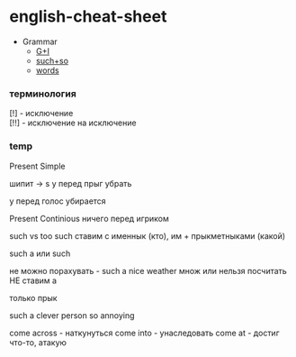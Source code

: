 # english-cheat-sheet


- Grammar
  - [G+I](g+i.md)
  - [such+so](such+so.md)
  - [words](words.md)
  
### терминология 
[!] - исключение \
[!!] - исключение на исключение 

### temp 
Present Simple 

шипит -> s
y перед прыг убрать 

у перед голос убирается

Present Continious
ничего перед игриком


such vs too 
such ставим с именнык (кто), им + прыкметныками (какой)
 
such a или such
 
не можно порахувать - such a nice weather 
множ или нельзя посчитать НЕ ставим а

только прык

such a clever person 
so annoying
 
come across - наткунуться
come into - унаследовать 
come at - достиг что-то, атакую 
 
 
 
